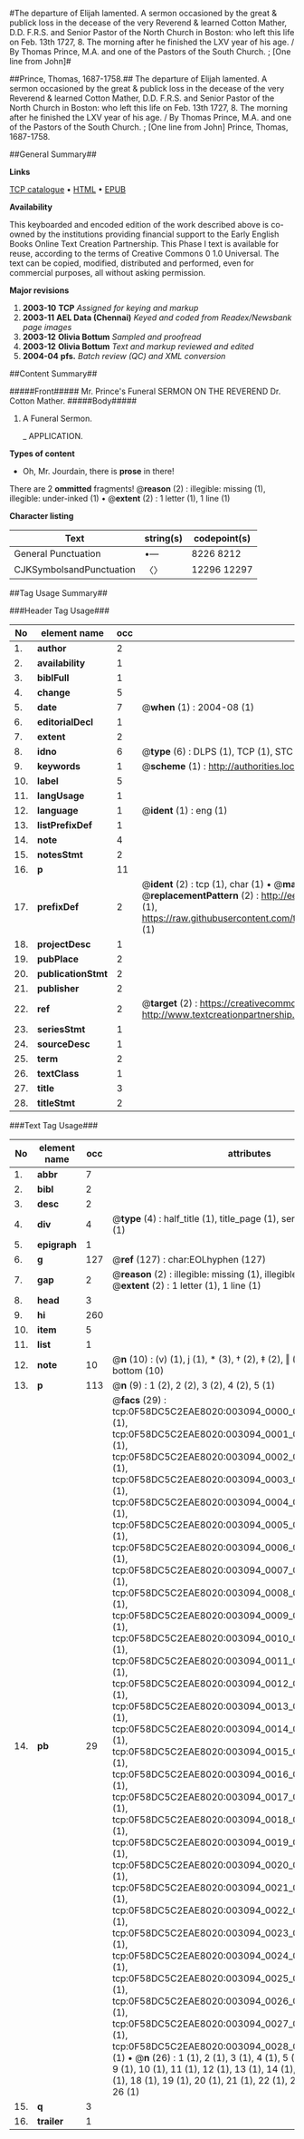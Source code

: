 #The departure of Elijah lamented. A sermon occasioned by the great & publick loss in the decease of the very Reverend & learned Cotton Mather, D.D. F.R.S. and Senior Pastor of the North Church in Boston: who left this life on Feb. 13th 1727, 8. The morning after he finished the LXV year of his age. / By Thomas Prince, M.A. and one of the Pastors of the South Church. ; [One line from John]#

##Prince, Thomas, 1687-1758.##
The departure of Elijah lamented. A sermon occasioned by the great & publick loss in the decease of the very Reverend & learned Cotton Mather, D.D. F.R.S. and Senior Pastor of the North Church in Boston: who left this life on Feb. 13th 1727, 8. The morning after he finished the LXV year of his age. / By Thomas Prince, M.A. and one of the Pastors of the South Church. ; [One line from John]
Prince, Thomas, 1687-1758.

##General Summary##

**Links**

[TCP catalogue](http://www.ota.ox.ac.uk/tcp/)  • 
[HTML](http://tei.it.ox.ac.uk/tcp/Texts-HTML/free/N02/N02610.html)  • 
[EPUB](http://tei.it.ox.ac.uk/tcp/Texts-EPUB/free/N02/N02610.epub)

**Availability**

This keyboarded and encoded edition of the
	       work described above is co-owned by the institutions
	       providing financial support to the Early English Books
	       Online Text Creation Partnership. This Phase I text is
	       available for reuse, according to the terms of Creative
	       Commons 0 1.0 Universal. The text can be copied,
	       modified, distributed and performed, even for
	       commercial purposes, all without asking permission.

**Major revisions**

1. __2003-10__ __TCP__ *Assigned for keying and markup*
1. __2003-11__ __AEL Data (Chennai)__ *Keyed and coded from Readex/Newsbank page images*
1. __2003-12__ __Olivia Bottum__ *Sampled and proofread*
1. __2003-12__ __Olivia Bottum__ *Text and markup reviewed and edited*
1. __2004-04__ __pfs.__ *Batch review (QC) and XML conversion*

##Content Summary##

#####Front#####
Mr. Prince's Funeral SERMON ON THE REVEREND Dr. Cotton Mather.
#####Body#####

1. A Funeral Sermon.

    _ APPLICATION.

**Types of content**

  * Oh, Mr. Jourdain, there is **prose** in there!

There are 2 **ommitted** fragments! 
 @__reason__ (2) : illegible: missing (1), illegible: under-inked (1)  •  @__extent__ (2) : 1 letter (1), 1 line (1)

**Character listing**


|Text|string(s)|codepoint(s)|
|---|---|---|
|General Punctuation|•—|8226 8212|
|CJKSymbolsandPunctuation|〈〉|12296 12297|

##Tag Usage Summary##

###Header Tag Usage###

|No|element name|occ|attributes|
|---|---|---|---|
|1.|__author__|2||
|2.|__availability__|1||
|3.|__biblFull__|1||
|4.|__change__|5||
|5.|__date__|7| @__when__ (1) : 2004-08 (1)|
|6.|__editorialDecl__|1||
|7.|__extent__|2||
|8.|__idno__|6| @__type__ (6) : DLPS (1), TCP (1), STC (1), NOTIS (1), IMAGE-SET (1), EVANS-CITATION (1)|
|9.|__keywords__|1| @__scheme__ (1) : http://authorities.loc.gov/ (1)|
|10.|__label__|5||
|11.|__langUsage__|1||
|12.|__language__|1| @__ident__ (1) : eng (1)|
|13.|__listPrefixDef__|1||
|14.|__note__|4||
|15.|__notesStmt__|2||
|16.|__p__|11||
|17.|__prefixDef__|2| @__ident__ (2) : tcp (1), char (1)  •  @__matchPattern__ (2) : ([0-9\-]+):([0-9IVX]+) (1), (.+) (1)  •  @__replacementPattern__ (2) : http://eebo.chadwyck.com/downloadtiff?vid=$1&page=$2 (1), https://raw.githubusercontent.com/textcreationpartnership/Texts/master/tcpchars.xml#$1 (1)|
|18.|__projectDesc__|1||
|19.|__pubPlace__|2||
|20.|__publicationStmt__|2||
|21.|__publisher__|2||
|22.|__ref__|2| @__target__ (2) : https://creativecommons.org/publicdomain/zero/1.0/ (1), http://www.textcreationpartnership.org/docs/. (1)|
|23.|__seriesStmt__|1||
|24.|__sourceDesc__|1||
|25.|__term__|2||
|26.|__textClass__|1||
|27.|__title__|3||
|28.|__titleStmt__|2||


###Text Tag Usage###

|No|element name|occ|attributes|
|---|---|---|---|
|1.|__abbr__|7||
|2.|__bibl__|2||
|3.|__desc__|2||
|4.|__div__|4| @__type__ (4) : half_title (1), title_page (1), sermon (1), application (1)|
|5.|__epigraph__|1||
|6.|__g__|127| @__ref__ (127) : char:EOLhyphen (127)|
|7.|__gap__|2| @__reason__ (2) : illegible: missing (1), illegible: under-inked (1)  •  @__extent__ (2) : 1 letter (1), 1 line (1)|
|8.|__head__|3||
|9.|__hi__|260||
|10.|__item__|5||
|11.|__list__|1||
|12.|__note__|10| @__n__ (10) : (v) (1), j (1), * (3), † (2), ‡ (2), ‖ (1)  •  @__place__ (10) : bottom (10)|
|13.|__p__|113| @__n__ (9) : 1 (2), 2 (2), 3 (2), 4 (2), 5 (1)|
|14.|__pb__|29| @__facs__ (29) : tcp:0F58DC5C2EAE8020:003094_0000_0000000000000000 (1), tcp:0F58DC5C2EAE8020:003094_0001_0000000000000000 (1), tcp:0F58DC5C2EAE8020:003094_0002_0000000000000000 (1), tcp:0F58DC5C2EAE8020:003094_0003_0000000000000000 (1), tcp:0F58DC5C2EAE8020:003094_0004_0000000000000000 (1), tcp:0F58DC5C2EAE8020:003094_0005_0000000000000000 (1), tcp:0F58DC5C2EAE8020:003094_0006_0000000000000000 (1), tcp:0F58DC5C2EAE8020:003094_0007_0000000000000000 (1), tcp:0F58DC5C2EAE8020:003094_0008_0000000000000000 (1), tcp:0F58DC5C2EAE8020:003094_0009_0000000000000000 (1), tcp:0F58DC5C2EAE8020:003094_0010_0000000000000000 (1), tcp:0F58DC5C2EAE8020:003094_0011_0000000000000000 (1), tcp:0F58DC5C2EAE8020:003094_0012_0000000000000000 (1), tcp:0F58DC5C2EAE8020:003094_0013_0000000000000000 (1), tcp:0F58DC5C2EAE8020:003094_0014_0000000000000000 (1), tcp:0F58DC5C2EAE8020:003094_0015_0000000000000000 (1), tcp:0F58DC5C2EAE8020:003094_0016_0000000000000000 (1), tcp:0F58DC5C2EAE8020:003094_0017_0000000000000000 (1), tcp:0F58DC5C2EAE8020:003094_0018_0000000000000000 (1), tcp:0F58DC5C2EAE8020:003094_0019_0000000000000000 (1), tcp:0F58DC5C2EAE8020:003094_0020_0000000000000000 (1), tcp:0F58DC5C2EAE8020:003094_0021_0000000000000000 (1), tcp:0F58DC5C2EAE8020:003094_0022_0000000000000000 (1), tcp:0F58DC5C2EAE8020:003094_0023_0000000000000000 (1), tcp:0F58DC5C2EAE8020:003094_0024_0000000000000000 (1), tcp:0F58DC5C2EAE8020:003094_0025_0000000000000000 (1), tcp:0F58DC5C2EAE8020:003094_0026_0000000000000000 (1), tcp:0F58DC5C2EAE8020:003094_0027_0000000000000000 (1), tcp:0F58DC5C2EAE8020:003094_0028_0000000000000000 (1)  •  @__n__ (26) : 1 (1), 2 (1), 3 (1), 4 (1), 5 (1), 6 (1), 7 (1), 8 (1), 9 (1), 10 (1), 11 (1), 12 (1), 13 (1), 14 (1), 15 (1), 16 (1), 17 (1), 18 (1), 19 (1), 20 (1), 21 (1), 22 (1), 23 (1), 24 (1), 25 (1), 26 (1)|
|15.|__q__|3||
|16.|__trailer__|1||

